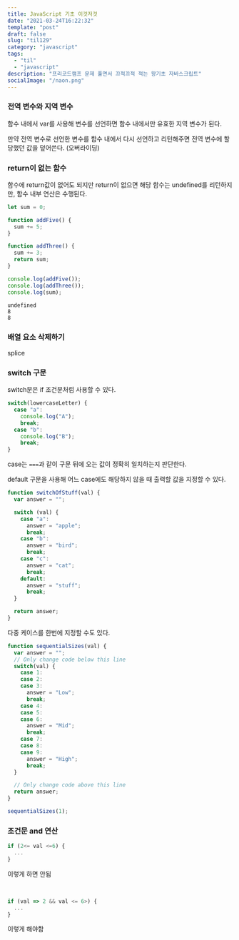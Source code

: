 ```yaml
---
title: JavaScript 기초 이것저것
date: "2021-03-24T16:22:32"
template: "post"
draft: false
slug: "til129"
category: "javascript"
tags:
  - "til"
  - "javascript"
description: "프리코드캠프 문제 풀면서 끄적끄적 적는 왕기초 자바스크립트"
socialImage: "/naon.png"
---
```


### 전역 변수와 지역 변수
함수 내에서 var를 사용해 변수를 선언하면 함수 내에서만 유효한 지역 변수가 된다.

만약 전역 변수로 선언한 변수를 함수 내에서 다시 선언하고 리턴해주면 전역 변수에 할당했던 값을 덮어쓴다. (오버라이딩)

### return이 없는 함수
함수에 return값이 없어도 되지만 return이 없으면 해당 함수는 undefined를 리턴하지만, 함수 내부 연산은 수행된다.

```js
let sum = 0;

function addFive() {
  sum += 5;
}

function addThree() {
  sum += 3;
  return sum;
}

console.log(addFive());
console.log(addThree());
console.log(sum);
```
```
undefined
8
8
```

### 배열 요소 삭제하기
splice

### switch 구문
switch문은 if 조건문처럼 사용할 수 있다.

```js
switch(lowercaseLetter) {
  case "a":
    console.log("A");
    break;
  case "b":
    console.log("B");
    break;
}
```

case는 `===`과 같이 구문 뒤에 오는 값이 정확히 일치하는지 판단한다.

default 구문을 사용해 어느 case에도 해당하지 않을 때 출력할 값을 지정할 수 있다.

```js
function switchOfStuff(val) {
  var answer = "";

  switch (val) {
    case "a":
      answer = "apple";
      break;
    case "b":
      answer = "bird";
      break;
    case "c":
      answer = "cat";
      break;
    default:
      answer = "stuff";
      break;
  }

  return answer;
}
```

다중 케이스를 한번에 지정할 수도 있다.

```js
function sequentialSizes(val) {
  var answer = "";
  // Only change code below this line
  switch(val) {
    case 1:
    case 2:
    case 3:
      answer = "Low";
      break;
    case 4:
    case 5:
    case 6:
      answer = "Mid";
      break;
    case 7:
    case 8:
    case 9:
      answer = "High";
      break;
  }

  // Only change code above this line
  return answer;
}

sequentialSizes(1);
```

### 조건문 and 연산

```js
if (2<= val <=6) {
  ...
}
```

이렇게 하면 안됨

<br>

```js
if (val => 2 && val <= 6>) {
  ...
}
```

이렇게 해야함